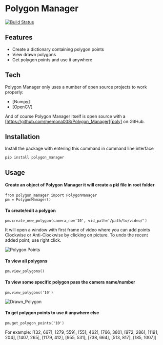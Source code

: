# Polygon Manager

[![Build Status](https://travis-ci.org/joemccann/dillinger.svg?branch=master)]()

## Features

- Create a dictionary containing polygon points
- View drawn polygons
- Get polygon points and use it anywhere


## Tech

Polygon Manager only uses a number of open source projects to work properly:

- [Numpy] 
- [OpenCV] 

And of course Polygon Manager itself is open source with a [https://github.com/memona008/Polygon_Manager][poly]
 on GitHub.

## Installation

Install the package with entering this command in command line interface

```
pip install polygon_manager 
```

## Usage
#### Create an object of Polygon Manager it will create a pkl file in root folder 
```
from polygon_manager import PolygonManager
pm = PolygonManager()
```

#### To create/edit a polygon 
```
pm.create_new_polygon(camera_no='10', vid_path='/path/to/video/')
```

It will open a window with first frame of video where you can add points Clockwise or Anti-Clockwise by clicking on picture. To undo the recent added point; use right click. 

![Polygon Points](https://user-images.githubusercontent.com/43179211/143847530-2734a4f2-a94a-4456-818b-cad84e8d904f.PNG)


#### To view all polygons
```
pm.view_polygons()
```

#### To view some specific polygon pass the camera name/number
```
pm.view_polygons('10')
```

![Drawn_Polygon](https://user-images.githubusercontent.com/43179211/143847634-a0055a49-48fd-491b-bc69-27882ecc726d.PNG)




#### To get polygon points to use it anywhere else 
```
pm.get_polygon_points('10')
```
For example: [[32, 667], [279, 559], [551, 462], [766, 380], [972, 286], [1191, 204], [1407, 265], [1179, 412], [955, 531], [738, 664], [513, 817], [185, 1007]]

   [poly]: <https://github.com/memona008/Polygon_Manager>


